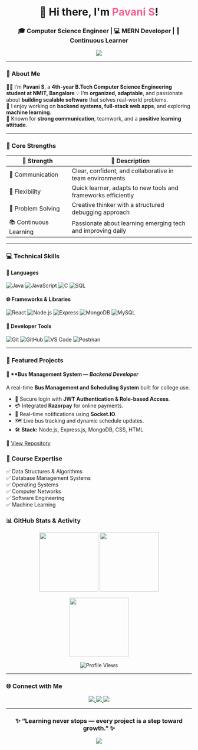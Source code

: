 <!-- 💻 Pavani S - GitHub Profile README -->

<h1 align="center">👋 Hi there, I'm <span style="color:#f06292;">Pavani S</span>!</h1>

<h3 align="center">
🎓 Computer Science Engineer | 💻 MERN Developer | 🌱 Continuous Learner
</h3>

<p align="center">
  <img src="https://readme-typing-svg.herokuapp.com?color=F75C7E&center=true&vCenter=true&width=500&lines=Software+Developer+%7C+ML+Learner;Backend+Developer+%7C+MERN+Stack;Flexible+and+Communicative+Team+Player;Lifelong+Learner+%7C+Tech+Enthusiast" />
</p>

---

### 🌟 About Me  

👩‍💻 I’m **Pavani S**, a **4th-year B.Tech Computer Science Engineering student at NMIT, Bangalore** 
💡 I’m **organized, adaptable**, and passionate about **building scalable software** that solves real-world problems.  
🚀 I enjoy working on **backend systems, full-stack web apps**, and exploring **machine learning**.  
💬 Known for **strong communication**, teamwork, and a **positive learning attitude**.

---

### 🧠 Core Strengths  
| 💫 Strength | 🌱 Description |
|--------------|----------------|
| 💬 Communication | Clear, confident, and collaborative in team environments |
| 🔄 Flexibility | Quick learner, adapts to new tools and frameworks efficiently |
| 🧩 Problem Solving | Creative thinker with a structured debugging approach |
| 📚 Continuous Learning | Passionate about learning emerging tech and improving daily |

---

### 💻 Technical Skills  

#### 💬 Languages  
![Java](https://img.shields.io/badge/Java-007396?style=for-the-badge&logo=java&logoColor=white)
![JavaScript](https://img.shields.io/badge/JavaScript-F7DF1E?style=for-the-badge&logo=javascript&logoColor=black)
![C](https://img.shields.io/badge/C-00599C?style=for-the-badge&logo=c&logoColor=white)
![SQL](https://img.shields.io/badge/SQL-336791?style=for-the-badge&logo=postgresql&logoColor=white)

#### 🌐 Frameworks & Libraries  
![React](https://img.shields.io/badge/React-61DAFB?style=for-the-badge&logo=react&logoColor=black)
![Node.js](https://img.shields.io/badge/Node.js-339933?style=for-the-badge&logo=nodedotjs&logoColor=white)
![Express](https://img.shields.io/badge/Express.js-000000?style=for-the-badge&logo=express&logoColor=white)
![MongoDB](https://img.shields.io/badge/MongoDB-47A248?style=for-the-badge&logo=mongodb&logoColor=white)
![MySQL](https://img.shields.io/badge/MySQL-005C84?style=for-the-badge&logo=mysql&logoColor=white)

#### 🧰 Developer Tools  
![Git](https://img.shields.io/badge/Git-F05032?style=for-the-badge&logo=git&logoColor=white)
![GitHub](https://img.shields.io/badge/GitHub-181717?style=for-the-badge&logo=github&logoColor=white)
![VS Code](https://img.shields.io/badge/VS_Code-007ACC?style=for-the-badge&logo=visualstudiocode&logoColor=white)
![Postman](https://img.shields.io/badge/Postman-FF6C37?style=for-the-badge&logo=postman&logoColor=white)

---

### 🚀 Featured Projects  

#### 🚌 **Bus Management System  — *Backend Developer*  
A real-time **Bus Management and Scheduling System** built for college use.  
- 🔐 Secure login with **JWT Authentication & Role-based Access**.  
- 💳 Integrated **Razorpay** for online payments.  
- 🔔 Real-time notifications using **Socket.IO**.  
- 🗺️ Live bus tracking and dynamic schedule updates.  
- 🛠 **Stack:** Node.js, Express.js, MongoDB, CSS, HTML  

🔗 [View Repository](https://github.com/PavaniS4221)  






### 💬 Course Expertise  
✅ Data Structures & Algorithms  
✅ Database Management Systems  
✅ Operating Systems  
✅ Computer Networks  
✅ Software Engineering  
✅ Machine Learning  



### 📊 GitHub Stats & Activity  

<p align="center">
  <img src="https://github-readme-stats.vercel.app/api?username=PavaniS4221&show_icons=true&theme=radical" height="160px"/>
  <img src="https://github-readme-stats.vercel.app/api/top-langs/?username=PavaniS4221&layout=compact&theme=radical" height="160px"/>
</p>

<p align="center">
  <img src="https://github-readme-streak-stats.herokuapp.com/?user=PavaniS4221&theme=radical" height="160px"/>
</p>

<p align="center">
  <img src="https://komarev.com/ghpvc/?username=PavaniS4221&style=for-the-badge&color=blue" alt="Profile Views"/>
</p>

---

### 🌐 Connect with Me  

<p align="center">
  <a href="https://www.linkedin.com/in/pavani-s-250422261/">
    <img src="https://img.shields.io/badge/LinkedIn-0A66C2?style=for-the-badge&logo=linkedin&logoColor=white"/>
  </a>
  <a href="https://github.com/PavaniS4221">
    <img src="https://img.shields.io/badge/GitHub-181717?style=for-the-badge&logo=github&logoColor=white"/>
  </a>
  <a href="mailto:pavani4221@gmail.com">
    <img src="https://img.shields.io/badge/Email-D14836?style=for-the-badge&logo=gmail&logoColor=white"/>
  </a>
</p>

---

<h3 align="center">✨ “Learning never stops — every project is a step toward growth.” ✨</h3>

<p align="center">
  <img src="https://capsule-render.vercel.app/api?type=waving&color=F75C7E&height=120&section=footer&text=Thank+You+for+Visiting!+Keep+Coding+🚀&fontColor=fff&fontSize=20&animation=fadeIn" />
</p>
